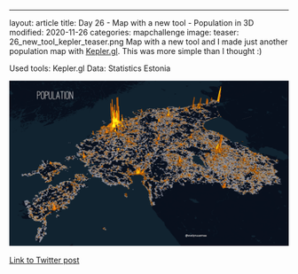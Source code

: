 ---
layout: article
title: Day 26 - Map with a new tool - Population in 3D
modified: 2020-11-26
categories: mapchallenge
image:
  teaser: 26_new_tool_kepler_teaser.png
Map with a new tool and I made just another population map with [Kepler.gl](http://Kepler.gl). This was more simple than I thought :)

Used tools: Kepler.gl
Data: Statistics Estonia


![image of categories](../../images/26_new_tool_kepler.png)

[Link to Twitter post](https://twitter.com/evelynuuemaa/status/1331874230124875776)
